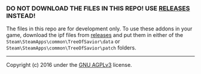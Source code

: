 ### DO NOT DOWNLOAD THE FILES IN THIS REPO! USE [RELEASES](https://github.com/TehSeph/tos-addons/releases) INSTEAD!

The files in this repo are for development only. To use these addons in your game, download the ipf files from [releases](https://github.com/TehSeph/tos-addons/releases) and put them in either of the `Steam\SteamApps\common\TreeOfSavior\data` or `Steam\SteamApps\common\TreeOfSavior\patch` folders.

---
Copyright (c) 2016 under the [GNU AGPLv3](https://github.com/TehSeph/tos-addons/blob/master/LICENSE) license.
